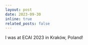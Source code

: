 ```yaml
---
layout: post
date: 2023-09-30
inline: true
related_posts: false
---
```


I was at ECAI 2023 in Kraków, Poland!
